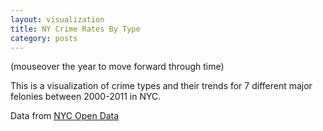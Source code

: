 ```yaml
---
layout: visualization
title: NY Crime Rates By Type
category: posts
---
```


<html>
	<head>
		<meta charset="utf-8">
		<meta name="viewport" content="initial-scale=1.0, user-scalable=no"/>
		<script type="text/javascript" src="/visualizations/nycrimes//d3.min.js"></script>
		<link rel="stylesheet" type="text/css" href="/visualizations/nycrimes/viz.css">
	</head>
	<body>
            <p id="chart"></p>
            <aside>(mouseover the year to move forward through time)</aside>
            <p>This is a visualization of crime types and their trends for 7 different major felonies between 2000-2011 in NYC.</p>
            <p>Data from <a href="https://nycopendata.socrata.com/"> NYC Open Data</a></p>
    </body>
		<script type="text/javascript" src="/visualizations/nycrimes/viz.js"></script>
</html>